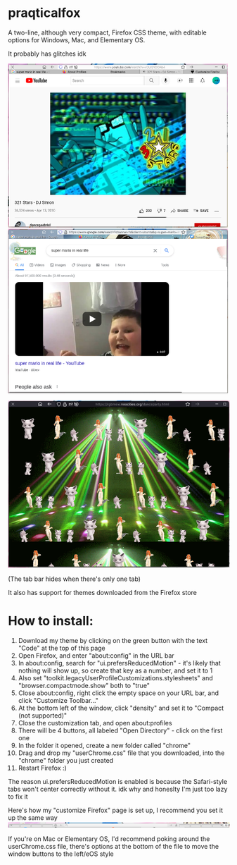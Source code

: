 # praqticalfox
A two-line, although very compact, Firefox CSS theme, with editable options for Windows, Mac, and Elementary OS.

It probably has glitches idk

<img src="preview1.png" width=500px> <img src="preview2.png" width=500px>

<img src="preview 3.png" width=600px>

(The tab bar hides when there's only one tab)

It also has support for themes downloaded from the Firefox store



# How to install:
1) Download my theme by clicking on the green button with the text "Code" at the top of this page
2) Open Firefox, and enter "about:config" in the URL bar
3) In about:config, search for "ui.prefersReducedMotion" - it's likely that nothing will show up, so create that key as a number, and set it to 1
4) Also set "toolkit.legacyUserProfileCustomizations.stylesheets" and "browser.compactmode.show" both to "true"
5) Close about:config, right click the empty space on your URL bar, and click "Customize Toolbar..."
6) At the bottom left of the window, click "density" and set it to "Compact (not supported)"
7) Close the customization tab, and open about:profiles
8) There will be 4 buttons, all labeled "Open Directory" - click on the first one
9) In the folder it opened, create a new folder called "chrome"
10) Drag and drop my "userChrome.css" file that you downloaded, into the "chrome" folder you just created
11) Restart Firefox :)

The reason ui.prefersReducedMotion is enabled is because the Safari-style tabs won't center correctly without it. idk why and honeslty I'm just too lazy to fix it

Here's how my "customize Firefox" page is set up, I recommend you set it up the same way
<img src="layout.png">

If you're on Mac or Elementary OS, I'd recommend poking around the userChrome.css file, there's options at the bottom of the file to move the window buttons to the left/eOS style
